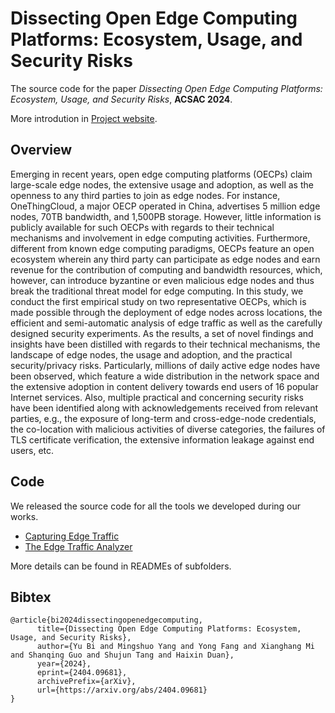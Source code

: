 # Dissecting Open Edge Computing Platforms: Ecosystem, Usage, and Security Risks

The source code for the paper *Dissecting Open Edge Computing Platforms: Ecosystem, Usage, and Security Risks*, **ACSAC 2024**.

More introdution in [Project website](https://chasesecurity.github.io/Open_Edge_Computing_Platforms/).

## Overview

Emerging in recent years, open edge computing platforms (OECPs) claim large-scale edge nodes, the extensive usage and adoption, as well as the openness to any third parties to join as edge nodes. For instance, OneThingCloud, a major OECP operated in China, advertises 5 million edge nodes, 70TB bandwidth, and 1,500PB storage. However, little information is publicly available for such OECPs with regards to their technical mechanisms and involvement in edge computing activities. Furthermore, different from known edge computing paradigms, OECPs feature an open ecosystem wherein any third party can participate as edge nodes and earn revenue for the contribution of computing and bandwidth resources, which, however, can introduce byzantine or even malicious edge nodes and thus break the traditional threat model for edge computing. In this study, we conduct the first empirical study on two representative OECPs, which is made possible through the deployment of edge nodes across locations, the efficient and semi-automatic analysis of edge traffic as well as the carefully designed security experiments. As the results, a set of novel findings and insights have been distilled with regards to their technical mechanisms, the landscape of edge nodes, the usage and adoption, and the practical security/privacy risks. Particularly, millions of daily active edge nodes have been observed, which feature a wide distribution in the network space and the extensive adoption in content delivery towards end users of 16 popular Internet services. Also, multiple practical and concerning security risks have been identified along with acknowledgements received from relevant parties, e.g., the exposure of long-term and cross-edge-node credentials, the co-location with malicious activities of diverse categories, the failures of TLS certificate verification, the extensive information leakage against end users, etc. 

## Code

We released the source code for all the tools we developed during our works.

- [Capturing Edge Traffic](./deployment)
- [The Edge Traffic Analyzer](./traffic_analyzer)

More details can be found in READMEs of subfolders.

## Bibtex
```
@article{bi2024dissectingopenedgecomputing,
      title={Dissecting Open Edge Computing Platforms: Ecosystem, Usage, and Security Risks}, 
      author={Yu Bi and Mingshuo Yang and Yong Fang and Xianghang Mi and Shanqing Guo and Shujun Tang and Haixin Duan},
      year={2024},
      eprint={2404.09681},
      archivePrefix={arXiv},
      url={https://arxiv.org/abs/2404.09681}
}
```
